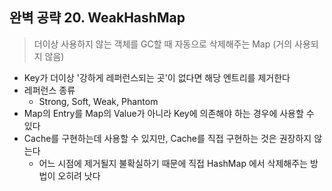 ## 완벽 공략 20. WeakHashMap

> 더이상 사용하지 않는 객체를 GC할 때 자동으로 삭제해주는 Map (거의 사용되지 않음)

- Key가 더이상 '강하게 레퍼런스되는 곳'이 없다면 해당 엔트리를 제거한다
- 레퍼런스 종류
  - Strong, Soft, Weak, Phantom
- Map의 Entry를 Map의 Value가 아니라 Key에 의존해야 하는 경우에 사용할 수 있다
- Cache를 구현하는데 사용할 수 있지만, Cache를 직접 구현하는 것은 권장하지 않는다
  - 어느 시점에 제거될지 불확실하기 때문에 직접 HashMap 에서 삭제해주는 방법이 오히려 낫다
